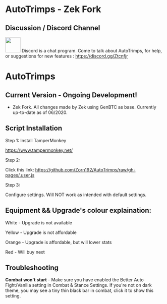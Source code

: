 # AutoTrimps - Zek Fork

## Discussion / Discord Channel
<a href="https://discord.gg/Ztcnfjr"><img src="https://png.icons8.com/color/180/discord-new-logo.png" width=48></a>
Discord is a chat program. Come to talk about AutoTrimps, for help, or suggestions for new features : https://discord.gg/Ztcnfjr
# AutoTrimps

## Current Version - Ongoing Development!
- Zek Fork. All changes made by Zek using GenBTC as base. Currently up-to-date as of 06/2020.

## Script Installation

Step 1: Install TamperMonkey

https://www.tampermonkey.net/

Step 2: 

Click this link: https://github.com/Zorn192/AutoTrimps/raw/gh-pages/.user.js

Step 3: 

Configure settings. Will NOT work as intended with default settings. 

## Equipment && Upgrade's colour explaination:

White - Upgrade is not available

Yellow - Upgrade is not affordable

Orange - Upgrade is affordable, but will lower stats

Red - Will buy next

## Troubleshooting

**Combat won't start** - Make sure you have enabled the Better Auto Fight/Vanilla setting in Combat & Stance Settings. If you're not on dark theme, you may see a tiny thin black bar in combat, click it to show this setting.
